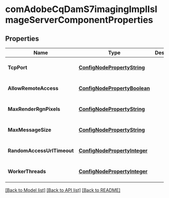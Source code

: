 # comAdobeCqDamS7imagingImplIsImageServerComponentProperties

## Properties
Name | Type | Description | Notes
------------ | ------------- | ------------- | -------------
**TcpPort** | [**ConfigNodePropertyString**](ConfigNodePropertyString.md) |  | [optional] [default to null]
**AllowRemoteAccess** | [**ConfigNodePropertyBoolean**](ConfigNodePropertyBoolean.md) |  | [optional] [default to null]
**MaxRenderRgnPixels** | [**ConfigNodePropertyString**](ConfigNodePropertyString.md) |  | [optional] [default to null]
**MaxMessageSize** | [**ConfigNodePropertyString**](ConfigNodePropertyString.md) |  | [optional] [default to null]
**RandomAccessUrlTimeout** | [**ConfigNodePropertyInteger**](ConfigNodePropertyInteger.md) |  | [optional] [default to null]
**WorkerThreads** | [**ConfigNodePropertyInteger**](ConfigNodePropertyInteger.md) |  | [optional] [default to null]

[[Back to Model list]](../README.md#documentation-for-models) [[Back to API list]](../README.md#documentation-for-api-endpoints) [[Back to README]](../README.md)


